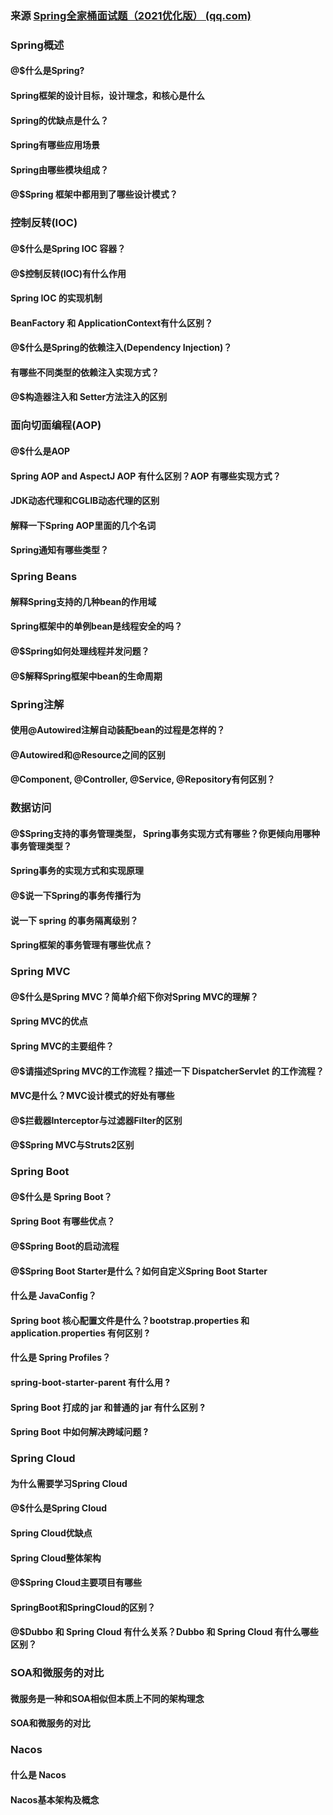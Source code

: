 ### 来源 [Spring全家桶面试题（2021优化版） (qq.com)](https://mp.weixin.qq.com/s/48HjGV7MXSJfbcDIP5bbTQ)

### Spring概述

#### @$什么是Spring?

#### Spring框架的设计目标，设计理念，和核心是什么

#### Spring的优缺点是什么？

#### Spring有哪些应用场景

#### Spring由哪些模块组成？

#### @$Spring 框架中都用到了哪些设计模式？

### 控制反转(IOC)

#### @$什么是Spring IOC 容器？

#### @$控制反转(IOC)有什么作用

#### Spring IOC 的实现机制

#### BeanFactory 和 ApplicationContext有什么区别？

#### @$什么是Spring的依赖注入(Dependency Injection)？

#### 有哪些不同类型的依赖注入实现方式？

#### @$构造器注入和 Setter方法注入的区别

### 面向切面编程(AOP)

#### @$什么是AOP

#### Spring AOP and AspectJ AOP 有什么区别？AOP 有哪些实现方式？

#### JDK动态代理和CGLIB动态代理的区别

#### 解释一下Spring AOP里面的几个名词

#### Spring通知有哪些类型？

### Spring Beans

#### 解释Spring支持的几种bean的作用域

#### Spring框架中的单例bean是线程安全的吗？

#### @$Spring如何处理线程并发问题？

#### @$解释Spring框架中bean的生命周期

### Spring注解

#### 使用@Autowired注解自动装配bean的过程是怎样的？

#### @Autowired和@Resource之间的区别

#### @Component, @Controller, @Service, @Repository有何区别？

### 数据访问

#### @$Spring支持的事务管理类型， Spring事务实现方式有哪些？你更倾向用哪种事务管理类型？

#### Spring事务的实现方式和实现原理

#### @$说一下Spring的事务传播行为

#### 说一下 spring 的事务隔离级别？

#### Spring框架的事务管理有哪些优点？

### Spring MVC

#### @$什么是Spring MVC？简单介绍下你对Spring MVC的理解？

#### Spring MVC的优点

#### Spring MVC的主要组件？

#### @$请描述Spring MVC的工作流程？描述一下 DispatcherServlet 的工作流程？

#### MVC是什么？MVC设计模式的好处有哪些

#### @$拦截器Interceptor与过滤器Filter的区别

#### @$Spring MVC与Struts2区别

### Spring Boot

#### @$什么是 Spring Boot？

#### Spring Boot 有哪些优点？

#### @$Spring Boot的启动流程

#### @$Spring Boot Starter是什么？如何自定义Spring Boot Starter

#### 什么是 JavaConfig？

#### Spring boot 核心配置文件是什么？bootstrap.properties 和 application.properties 有何区别 ?

#### 什么是 Spring Profiles？

#### spring-boot-starter-parent 有什么用 ?

#### Spring Boot 打成的 jar 和普通的 jar 有什么区别 ?

#### Spring Boot 中如何解决跨域问题 ?

### Spring Cloud

#### 为什么需要学习Spring Cloud

#### @$什么是Spring Cloud

#### Spring Cloud优缺点

#### Spring Cloud整体架构

#### @$Spring Cloud主要项目有哪些

#### SpringBoot和SpringCloud的区别？

#### @$Dubbo 和 Spring Cloud 有什么关系？Dubbo 和 Spring Cloud 有什么哪些区别？

### SOA和微服务的对比

#### 微服务是一种和SOA相似但本质上不同的架构理念

#### SOA和微服务的对比

### Nacos

#### 什么是 Nacos

#### Nacos基本架构及概念

